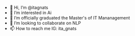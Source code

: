 - 👋 Hi, I’m @itagnats
- 👀 I’m interested in Ai
- 🌱 I’m officially graduated the Master's of IT Mananagement
- 💞️ I’m looking to collaborate on NLP
- 📫 How to reach me IG: ita_gnats

<!---
itagnats/itagnats is a ✨ special ✨ repository because its `README.md` (this file) appears on your GitHub profile.
You can click the Preview link to take a look at your changes.
--->
